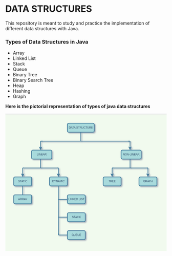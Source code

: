 # DATA STRUCTURES

This repository is meant to study and practice the implementation of different data structures with Java.

### Types of Data Structures in Java

* Array
* Linked List
* Stack 
* Queue
* Binary Tree
* Binary Search Tree
* Heap
* Hashing 
* Graph

**Here is the pictorial representation of types of java data structures**

![Data Structure](dataStructure.png)

